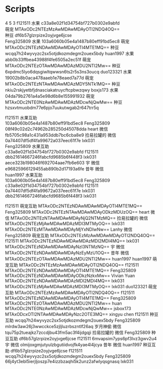 # Scripts
4 5 3 
f121511
    水果 c33a8e02f1d34754bf727b0302e9abfd         
    萌宠 MTAxODc2NTEzMzAwMDAwMDAyOTI2NDQ4OQ==         
    种豆 df6b57glzrpize2oyjvge6jcse           
Feng325809
    水果 103a6060b05e4a1487b80eff91bd5ec8
    萌宠 MTAxODc2NTEzNDAwMDAwMDAyOTI4MTE1MQ==
    种豆 wcqq7h24wyvyzc2sx5otjdkozmdegm2ouex5bdy
huan1997
    水果 abb0b33ffbea43988f4fe6505a2ec51f
    萌宠 MTAxODc2NTEzOTAwMDAwMDAzMDU2NTI2Mw==
    种豆 6xpdmc5lyo6dqsgiwltqwwsn6ts2r5s3ns3oucq
duo123321
    水果 19002b8b0aca478aaeb1e78eaed7a77d
    萌宠 MTAxODc2NTEzNTAwMDAwMDAzMDY5NTk1MQ==
    种豆 nkiu2rskjyetbfjdnasciakatruycftcpbwzqwy
boxjs173
    水果 04da79b2761a4a5e98d6b8e155991932
    萌宠 MTAxODc2NTE0NzAwMDAwMDAzMDcwNjQwMw==
    种豆 hzsxvtmuobdm77e6pjo7uukutwgab2r647trr5q
    
f121511
    水果互助  
    103a6060b05e4a1487b80eff91bd5ec8 Feng325809
    08f49c02d2c74962b285250d45078dda heart 微信
    fb5705c98a1c431a953ddb7bc6cba8e9 捡易拉罐的 微信
    0a74407df5df4fa99672a037eec61f7e lxk031   
Feng325809
    水果互助  
    c33a8e02f1d34754bf727b0302e9abfd f121511
    dbb21614667246fabcfd9685b6f448f3 lxk031
    aece323b198046f692704aae7fb6e603 宇 微信
    e96825966129455ab890b2d17193a6fe 昔年 微信  
huan1997
    水果互助  
    103a6060b05e4a1487b80eff91bd5ec8 Feng325809
    c33a8e02f1d34754bf727b0302e9abfd f121511
    0a74407df5df4fa99672a037eec61f7e lxk031
    dbb21614667246fabcfd9685b6f448f3 lxk031
        
f121511
    萌宠互助
    MTAxODc2NTEzNDAwMDAwMDAyOTI4MTE1MQ== Feng325809
    MTAxODc2NTEzNTAwMDAwMDAyODkzMDUzOQ== heart 微信
    MTAxODc2NTEzNTAwMDAwMDAyNjQ2NTMzMQ== 捡易拉罐的 微信
    MTAxODc2NTEzMjAwMDAwMDAzMDI3MTMyOQ== lxk031
    MTAxODc2NTEzMTAwMDAwMDAyMjYxNDIwNw== Lanhy 微信 
Feng325809
    萌宠互助
    MTAxODc2NTEzMzAwMDAwMDAyOTI2NDQ4OQ== f121511
    MTAxODc2NTEzNDAwMDAwMDAzMDI2MDI4MQ== lxk031
    MTAxODc2NTEzNDAwMDAwMDAyNzI3NTMzNQ== 宇 微信
    MTAxODc2NTEzNDAwMDAwMDAyNzEyMzU1OQ== 昔年 微信
    MTAxODc2NTEzOTAwMDAwMDAzMDU2NTI2Mw== huan1997 
huan1997
    萌宠互助
    MTAxODc2NTEzMzAwMDAwMDAyOTI2NDQ4OQ== f121511
    MTAxODc2NTEzNDAwMDAwMDAyOTI4MTE1MQ== Feng325809
    MTAxODc2NTEzNDAwMDAwMDAyODkzNzkxMw== Vivian Yuan
    MTAxODc2NTEzNDAwMDAwMDAzMDI2MDI4MQ== lxk031
    MTAxODc2NTEzMjAwMDAwMDAzMDI3MTMyOQ== lxk031
duo123321
    萌宠互助
    MTAxODc2NTEzMzAwMDAwMDAyOTI2NDQ4OQ== f121511
    MTAxODc2NTEzNDAwMDAwMDAyOTI4MTE1MQ== Feng325809
    MTAxODc2NTEzOTAwMDAwMDAzMDU2NTI2Mw== huan
    MTAxODc2NTE0NzAwMDAwMDAzMDcwNjQwMw== jsbox173
    MTAxODcxOTI2NTAwMDAwMDAyNzc2OTE3MQ== xingyu chen
f121511
    种豆互助
    wcqq7h24wyvyzc2sx5otjdkozmdegm2ouex5bdy Feng325809
    mlrdw3aw26j3wwcckce5zjljluzrbszntlf26aq 岁月神偷 微信
    tqu75p2tueajkz7zccdjbu43fm5ac3f4ijdgqji 捡易拉罐的 微信
Feng325809
    种豆互助
    df6b57glzrpize2oyjvge6jcse f121511
    6mvapsim7yps6pf3lvz3gwv2u4 宇 微信
    olmijoxgmjutyulzbgutiidvojfk4yae4l4jcya 昔年 微信 
huan1997
    种豆互助
    df6b57glzrpize2oyjvge6jcse f121511
    wcqq7h24wyvyzc2sx5otjdkozmdegm2ouex5bdy Feng325809
    66j4yt3ebl5ierjljoszp7e4izzbzaqhi5k2unz2afwlyqsgnasq lxk031